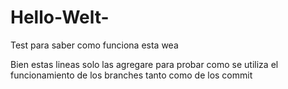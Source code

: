 # Hello-Welt-
Test para saber como funciona esta wea

Bien estas lineas solo las agregare para probar 
como se utiliza el funcionamiento de los branches tanto como de los commit
